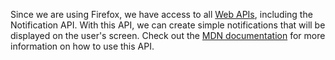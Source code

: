 Since we are using Firefox, we have access to all [Web APIs](https://developer.mozilla.org/en-US/docs/Web/API), including the Notification API. With this API, we can create simple notifications that will be displayed on the user's screen. Check out the [MDN documentation](https://developer.mozilla.org/en-US/docs/Web/API/Notifications_API) for more information on how to use this API.